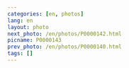 ```yaml
---
categories: [en, photos]
lang: en
layout: photo
next_photo: /en/photos/P0000142.html
picname: P0000143
prev_photo: /en/photos/P0000140.html
tags: []
---
```

